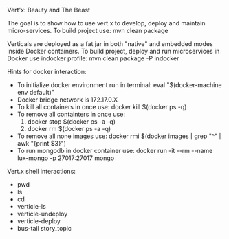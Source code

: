 Vert'x: Beauty and The Beast

The goal is to show how to use vert.x to develop, deploy and maintain micro-services.
To build project use: mvn clean package

Verticals are deployed as a fat jar in both "native" and embedded modes inside Docker containers. 
To build project, deploy and run microservices in Docker use indocker profile: mvn clean package -P indocker 

Hints for docker interaction:
 - To initialize docker environment run in terminal: eval "$(docker-machine env default)"
 - Docker bridge network is 172.17.0.X
 - To kill all containers in once use: docker kill $(docker ps -q)
 - To remove all containters in once use:
    1. docker stop $(docker ps -a -q)
    2. docker rm $(docker ps -a -q)
 - To remove all none images use: docker rmi $(docker images | grep "^<none>" | awk "{print $3}")
 - To run mongodb in docker container use: docker run -it --rm --name lux-mongo -p 27017:27017 mongo
 
Vert.x shell interactions:
 - pwd
 - ls
 - cd
 - verticle-ls
 - verticle-undeploy
 - verticle-deploy
 - bus-tail story_topic
 